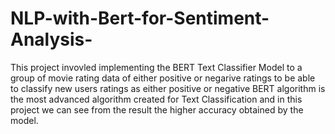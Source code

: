 # NLP-with-Bert-for-Sentiment-Analysis-
This project invovled implementing the BERT Text Classifier Model to a group of movie rating data of either positive or negarive ratings to be able to classify new users ratings as either positive or negative
BERT algorithm is the most advanced algorithm created for Text Classification and in this project we can see from the result the higher accuracy obtained by the model.
